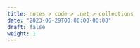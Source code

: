 ```yaml
---
title: notes > code > .net > collections
date: "2023-05-29T00:00:00-06:00"
draft: false
weight: 1
---
```

